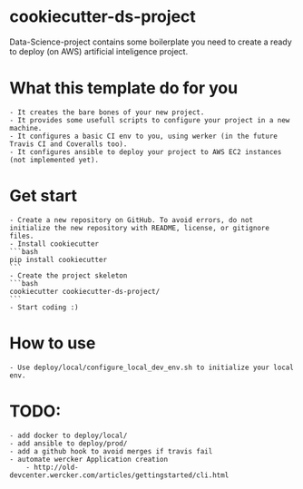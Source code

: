 # cookiecutter-ds-project
Data-Science-project contains some boilerplate you need to create a ready to deploy (on AWS) artificial inteligence project.

# What this template do for you

    - It creates the bare bones of your new project.
    - It provides some usefull scripts to configure your project in a new machine.
    - It configures a basic CI env to you, using werker (in the future Travis CI and Coveralls too).
    - It configures ansible to deploy your project to AWS EC2 instances (not implemented yet).

# Get start

    - Create a new repository on GitHub. To avoid errors, do not initialize the new repository with README, license, or gitignore files.
    - Install cookiecutter
    ```bash
    pip install cookiecutter
    ```
    - Create the project skeleton
    ```bash
    cookiecutter cookiecutter-ds-project/
    ```
    - Start coding :)

# How to use

    - Use deploy/local/configure_local_dev_env.sh to initialize your local env.
    

# TODO:

    - add docker to deploy/local/
    - add ansible to deploy/prod/
    - add a github hook to avoid merges if travis fail
    - automate wercker Application creation
        - http://old-devcenter.wercker.com/articles/gettingstarted/cli.html
